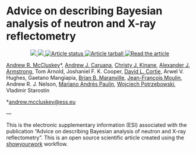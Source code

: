 # Advice on describing Bayesian analysis of neutron and X-ray reflectometry

<p align="center">
<a href="https://doi.org/10.5281/zenodo.xxxxxxx">
<img src="https://zenodo.org/badge/DOI/10.5281/zenodo.xxxxxxx.svg"/>
</a>
<a href="https://arxiv.org/abs/xxxx.xxxxx">
<img src="https://img.shields.io/badge/arXiv-xxxx.xxxxx-orange.svg"/>
</a>
<a href="https://github.com/arm61/reporting_sampling/actions/workflows/build.yml">
<img src="https://github.com/arm61/reporting_sampling/actions/workflows/build.yml/badge.svg?branch=main" alt="Article status"/>
</a>
<a href="https://github.com/arm61/reporting_sampling/raw/main-pdf/arxiv.tar.gz">
<img src="https://img.shields.io/badge/article-tarball-blue.svg?style=flat" alt="Article tarball"/>
</a>
<a href="https://github.com/arm61/reporting_sampling/raw/main-pdf/ms.pdf">
<img src="https://img.shields.io/badge/article-pdf-blue.svg?style=flat" alt="Read the article"/>
</a>
</p>

[Andrew R. McCluskey](https://orcid.org/0000-0003-3381-5911)&ast;, [Andrew J. Caruana](https://orcid.org/0000-0003-0715-5876), [Christy J. Kinane](https://orcid.org/0000-0002-1185-0719), [Alexander J. Armstrong](https://orcid.org/0000-0002-6601-8591), Tom Arnold, Joshaniel F. K. Cooper, [David L. Cortie](https://orcid.org/0000-0003-2383-1619), Arwel V. Hughes, Gaetano Mangiapia, [Brian B. Maranville](https://orcid.org/0000-0002-6105-8789), [Jean-François Moulin](https://orcid.org/0000-0003-2508-2607), Andrew R. J. Nelson, [Mariano Andrés Paulin](https://orcid.org/0000-0002-3479-2830), [Wojciech Potrzebowski](https://orcid.org/0000-0002-7789-6779), Vladimir Starostin

&ast;[andrew.mccluskey@ess.eu](mailto:andrew.mccluskey@ess.eu)

—

This is the electronic supplementary information (ESI) associated with the publication “Advice on describing Bayesian analysis of neutron and X-ray reflectometry”. 
This is an open source scientific article created using the [showyourwork](https://github.com/showyourwork/showyourwork) workflow.
